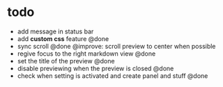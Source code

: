 # todo

- add message in status bar 
- add **custom css** feature @done
- sync scroll @done @improve: scroll preview to center when possible
- regive focus to the right markdown view @done
- set the title of the preview @done
- disable previewing when the preview is closed @done
- check when setting is activated and create panel and stuff @done